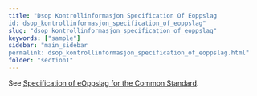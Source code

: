```yaml
---
title: "Dsop Kontrollinformasjon Specification Of Eoppslag
id: dsop_kontrollinformasjon_specification_of_eoppslag"
slug: "dsop_kontrollinformasjon_specification_of_eoppslag"
keywords: ["sample"]
sidebar: "main_sidebar
permalink: dsop_kontrollinformasjon_specification_of_eoppslag.html"
folder: "section1"
---
```


See [Specification of eOppslag for the Common Standard](https://dokumentasjon.dsop.no/dsop_kontroll_specification_of_eoppslag.html).
